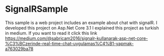 # SignalRSample
This sample is a web project includes an example about chat with signalR. I developed this project on Asp.Net Core 3.1
I explained this project as turkish in medium. If you want to read it click this link 
https://medium.com/@sabricam2016/signalr-kullanarak-asp-net-core-%C3%BCzerinde-real-time-chat-uygulamas%C4%B1-yapmak-a763029ba78
